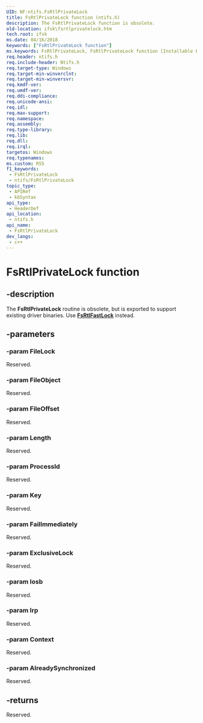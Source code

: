 ```yaml
---
UID: NF:ntifs.FsRtlPrivateLock
title: FsRtlPrivateLock function (ntifs.h)
description: The FsRtlPrivateLock function is obsolete.
old-location: ifsk\fsrtlprivatelock.htm
tech.root: ifsk
ms.date: 04/16/2018
keywords: ["FsRtlPrivateLock function"]
ms.keywords: FsRtlPrivateLock, FsRtlPrivateLock function [Installable File System Drivers], fsrtlref_950e4ca4-4e7f-4158-8e1e-083af825488d.xml, ifsk.fsrtlprivatelock, ntifs/FsRtlPrivateLock
req.header: ntifs.h
req.include-header: Ntifs.h
req.target-type: Windows
req.target-min-winverclnt: 
req.target-min-winversvr: 
req.kmdf-ver: 
req.umdf-ver: 
req.ddi-compliance: 
req.unicode-ansi: 
req.idl: 
req.max-support: 
req.namespace: 
req.assembly: 
req.type-library: 
req.lib: 
req.dll: 
req.irql: 
targetos: Windows
req.typenames: 
ms.custom: RS5
f1_keywords:
 - FsRtlPrivateLock
 - ntifs/FsRtlPrivateLock
topic_type:
 - APIRef
 - kbSyntax
api_type:
 - HeaderDef
api_location:
 - ntifs.h
api_name:
 - FsRtlPrivateLock
dev_langs:
 - c++
---
```


# FsRtlPrivateLock function

## -description

The **FsRtlPrivateLock** routine is obsolete, but is exported to support existing driver binaries. Use [**FsRtlFastLock**](nf-ntifs-fsrtlfastlock.md) instead.

## -parameters

### -param FileLock

Reserved.

### -param FileObject

Reserved.

### -param FileOffset

Reserved.

### -param Length

Reserved.

### -param ProcessId

Reserved.

### -param Key

Reserved.

### -param FailImmediately

Reserved.

### -param ExclusiveLock

Reserved.

### -param Iosb

Reserved.

### -param Irp

Reserved.

### -param Context

Reserved.

### -param AlreadySynchronized

Reserved.

## -returns

Reserved.
